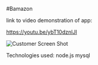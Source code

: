 #Bamazon




link to video demonstration of app:

https://youtu.be/ybT10dznlJI

![Customer Screen Shot](/Users/ryanwalters/Documents/assignmentsandprojects/bamazon/resources/customer.png)


Technologies used: 
node.js mysql